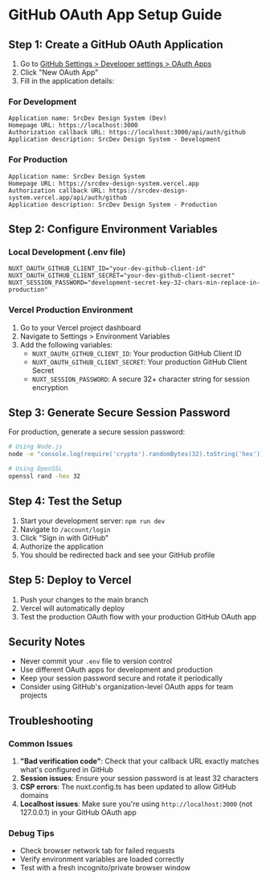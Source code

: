 # GitHub OAuth App Setup Guide

## Step 1: Create a GitHub OAuth Application

1. Go to [GitHub Settings > Developer settings > OAuth Apps](https://github.com/settings/applications/new)
2. Click "New OAuth App"
3. Fill in the application details:

### For Development

```text
Application name: SrcDev Design System (Dev)
Homepage URL: https://localhost:3000
Authorization callback URL: https://localhost:3000/api/auth/github
Application description: SrcDev Design System - Development
```

### For Production

```text
Application name: SrcDev Design System
Homepage URL: https://srcdev-design-system.vercel.app
Authorization callback URL: https://srcdev-design-system.vercel.app/api/auth/github
Application description: SrcDev Design System - Production
```

## Step 2: Configure Environment Variables

### Local Development (.env file)

```env
NUXT_OAUTH_GITHUB_CLIENT_ID="your-dev-github-client-id"
NUXT_OAUTH_GITHUB_CLIENT_SECRET="your-dev-github-client-secret"
NUXT_SESSION_PASSWORD="development-secret-key-32-chars-min-replace-in-production"
```

### Vercel Production Environment

1. Go to your Vercel project dashboard
2. Navigate to Settings > Environment Variables
3. Add the following variables:
   - `NUXT_OAUTH_GITHUB_CLIENT_ID`: Your production GitHub Client ID
   - `NUXT_OAUTH_GITHUB_CLIENT_SECRET`: Your production GitHub Client Secret
   - `NUXT_SESSION_PASSWORD`: A secure 32+ character string for session encryption

## Step 3: Generate Secure Session Password

For production, generate a secure session password:

```bash
# Using Node.js
node -e "console.log(require('crypto').randomBytes(32).toString('hex'))"

# Using OpenSSL
openssl rand -hex 32
```

## Step 4: Test the Setup

1. Start your development server: `npm run dev`
2. Navigate to `/account/login`
3. Click "Sign in with GitHub"
4. Authorize the application
5. You should be redirected back and see your GitHub profile

## Step 5: Deploy to Vercel

1. Push your changes to the main branch
2. Vercel will automatically deploy
3. Test the production OAuth flow with your production GitHub OAuth app

## Security Notes

- Never commit your `.env` file to version control
- Use different OAuth apps for development and production
- Keep your session password secure and rotate it periodically
- Consider using GitHub's organization-level OAuth apps for team projects

## Troubleshooting

### Common Issues

1. **"Bad verification code"**: Check that your callback URL exactly matches what's configured in GitHub
2. **Session issues**: Ensure your session password is at least 32 characters
3. **CSP errors**: The nuxt.config.ts has been updated to allow GitHub domains
4. **Localhost issues**: Make sure you're using `http://localhost:3000` (not 127.0.0.1) in your GitHub OAuth app

### Debug Tips

- Check browser network tab for failed requests
- Verify environment variables are loaded correctly
- Test with a fresh incognito/private browser window
